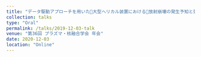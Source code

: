 ```yaml
---
title: "データ駆動アプローチを用いた大型ヘリカル装置における放射崩壊の発生予知と発生過程の研究"
collection: talks
type: "Oral"
permalink: /talks/2019-12-03-talk
venue: "第36回 プラズマ・核融合学会 年会"
date: 2020-12-03
location: "Online"
---
```

